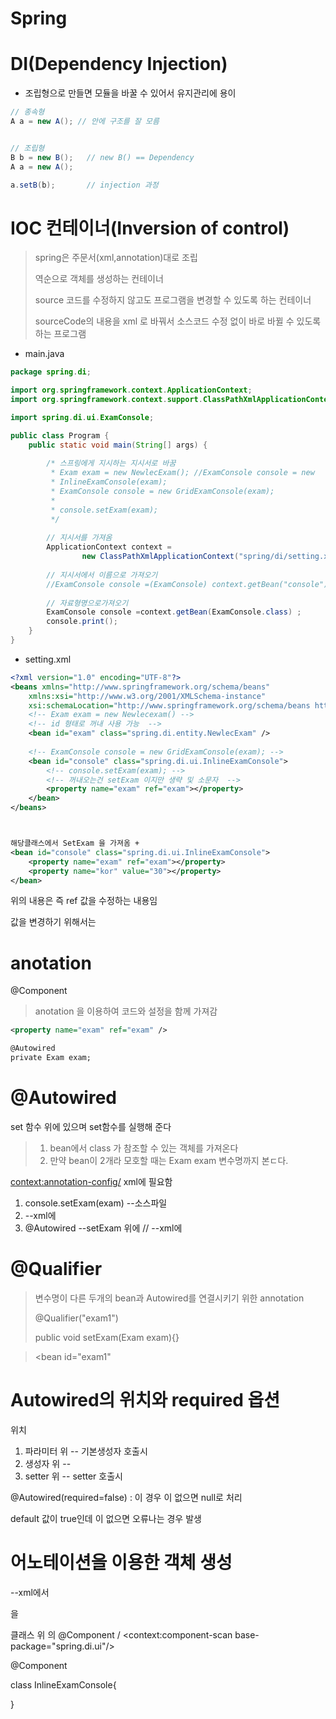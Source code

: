# Spring



# DI(Dependency Injection)

- 조립형으로 만들면 모듈을 바꿀 수 있어서 유지관리에 용이

``` java
// 종속형
A a = new A(); // 안에 구조를 잘 모름


// 조립형
B b = new B();   // new B() == Dependency
A a = new A();

a.setB(b);       // injection 과정
```



# IOC 컨테이너(Inversion of control)

> spring은 주문서(xml,annotation)대로 조립
>
> 역순으로 객체를 생성하는 컨테이너
>
> source 코드를 수정하지 않고도 프로그램을 변경할 수 있도록 하는 컨테이너
>
> sourceCode의 내용을 xml 로 바꿔서 소스코드 수정 없이 바로 바뀔 수 있도록 하는 프로그램



- main.java

```java
package spring.di;

import org.springframework.context.ApplicationContext;
import org.springframework.context.support.ClassPathXmlApplicationContext;

import spring.di.ui.ExamConsole;

public class Program {
	public static void main(String[] args) {
		
		/* 스프링에게 지시하는 지시서로 바꿈
		 * Exam exam = new NewlecExam(); //ExamConsole console = new
		 * InlineExamConsole(exam); 
		 * ExamConsole console = new GridExamConsole(exam);
		 * 
		 * console.setExam(exam);
		 */
		
		// 지시서를 가져옴
		ApplicationContext context =
				new ClassPathXmlApplicationContext("spring/di/setting.xml");
		
		// 지시서에서 이름으로 가져오기
		//ExamConsole console =(ExamConsole) context.getBean("console") ;
		
		// 자료형명으로가져오기
		ExamConsole console =context.getBean(ExamConsole.class) ;
		console.print();
	}
}

```



- setting.xml

```xml
<?xml version="1.0" encoding="UTF-8"?>
<beans xmlns="http://www.springframework.org/schema/beans"
	xmlns:xsi="http://www.w3.org/2001/XMLSchema-instance"
	xsi:schemaLocation="http://www.springframework.org/schema/beans http://www.springframework.org/schema/beans/spring-beans.xsd">
	<!-- Exam exam = new Newlecexam() -->
	<!-- id 형태로 꺼내 사용 가능  -->
	<bean id="exam" class="spring.di.entity.NewlecExam" />
	
	<!-- ExamConsole console = new GridExamConsole(exam); -->
	<bean id="console" class="spring.di.ui.InlineExamConsole">
		<!-- console.setExam(exam); -->
		<!-- 꺼내오는건 setExam 이지만 생략 및 소문자  -->
		<property name="exam" ref="exam"></property>
	</bean>
</beans>



해당클래스에서 SetExam 을 가져옴 + 
<bean id="console" class="spring.di.ui.InlineExamConsole">
	<property name="exam" ref="exam"></property>
  	<property name="kor" value="30"></property>
</bean>
```



위의 내용은 <property name="exam" ref="exam"></property> 즉 ref 값을 수정하는 내용임

값을 변경하기 위해서는 

<property name="kor" value="30"></property>





# anotation

@Component

> anotation 을 이용하여 코드와 설정을 함께 가져감

```xml
<property name="exam" ref="exam" />

@Autowired
private Exam exam;
```



# @Autowired

set 함수 위에 있으며 set함수를 실행해 준다

> 1. bean에서 class 가 참조할 수 있는 객체를 가져온다
> 2. 만약 bean이 2개라 모호할 때는 Exam exam 변수명까지 본ㄷ다.



<context:annotation-config/> xml에 필요함

1. console.setExam(exam)    --소스파일
2. <property name="exam" ref="exam"/>      --xml에
3. @Autowired                        --setExam 위에    //  --xml에



# @Qualifier

> 변수명이 다른 두개의 bean과 Autowired를 연결시키기 위한 annotation
>
> @Qualifier("exam1")
>
> public void setExam(Exam exam){}

> <bean id="exam1"



# Autowired의 위치와 required 옵션

위치

1. 파라미터 위              -- 기본생성자 호출시
2. 생성자 위          --
3. setter 위            -- setter 호출시



@Autowired(required=false)  : 이 경우 <bean>이 없으면 null로 처리

default 값이 true인데 <bean>이 없으면 오류나는 경우 발생





# 어노테이션을 이용한 객체 생성

<bean id ="console" class="ul.InlineExamConsole"></baen>  --xml에서

을 



클래스 위 의 @Component   / <context:component-scan base-package="spring.di.ui"/>



@Component

class InlineExamConsole{

}